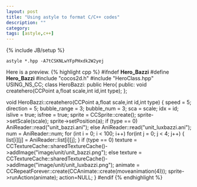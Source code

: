 ```yaml
---
layout: post
title: "Using astyle to format C/C++ codes"
description: ""
category: 
tags: [astyle,c++]
---
```

{% include JB/setup %}

	astyle *.hpp -A7tCSKNLwYFpPHxdk2W2yej

Here is a preview.
{% highlight cpp %}
#ifndef __Hero_Bazzi__
#define __Hero_Bazzi__
#include "cocos2d.h"
#include "HeroClass.hpp"
USING_NS_CC;
class HeroBazzi: public Hero{
public:
	void createhero(CCPoint a,float scale,int id,int type);
};

void HeroBazzi::createhero(CCPoint a,float scale,int id,int type)
{
	speed = 5;
	direction = 5;
	bubble_range = 3;
	bubble_num = 3;
	sca = scale;
	idx = id;
	islive = true;
	isfree = true;
	sprite = CCSprite::create();
	sprite->setScale(scale);
	sprite->setPosition(a);
	if (type == 0)
		AniReader::read("unit_bazzi.ani");
	else
		AniReader::read("unit_luxbazzi.ani");
	num = AniReader::num;
	for (int i = 0; i < 100; i++)
		for(int j = 0; j < 4; j++)
		{
			list[i][j] = AniReader::list[i][j];
		}
	if  (type == 0)
		texture = CCTextureCache::sharedTextureCache()->addImage("image/unit/unit_bazzi.png");
	else
		texture = CCTextureCache::sharedTextureCache()->addImage("image/unit/unit_luxbazzi.png");
	animate = CCRepeatForever::create(CCAnimate::create(moveanimation(4)));
	sprite->runAction(animate);
	action=NULL;
}
#endif
{% endhighlight %}
